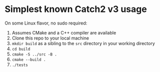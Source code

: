# Simplest known Catch2 v3 usage

On some Linux flavor, no sudo required:

1. Assumes CMake and a C++ compiler are available
1. Clone this repo to your local machine
1. `mkdir build` as a sibling to the `src` directory in your working directory
1. `cd build`
1. `cmake -S ../src -B .`
1. `cmake --build .`
1. `./tests`
